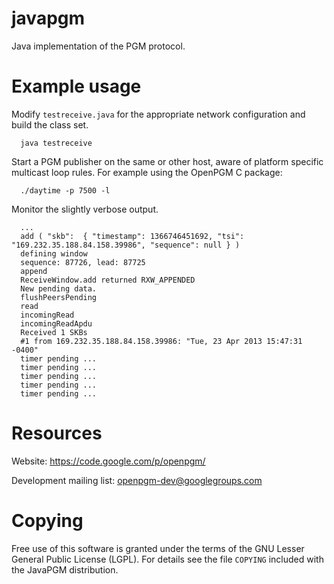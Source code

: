 javapgm
=======

Java implementation of the PGM protocol.


Example usage
=============

Modify `testreceive.java` for the appropriate network configuration and build the
class set.
```
  java testreceive
```

Start a PGM publisher on the same or other host, aware of platform specific
multicast loop rules.  For example using the OpenPGM C package:
```
  ./daytime -p 7500 -l
```

Monitor the slightly verbose output.
```
  ...
  add ( "skb":  { "timestamp": 1366746451692, "tsi": "169.232.35.188.84.158.39986", "sequence": null } )
  defining window
  sequence: 87726, lead: 87725
  append
  ReceiveWindow.add returned RXW_APPENDED
  New pending data.
  flushPeersPending
  read
  incomingRead
  incomingReadApdu
  Received 1 SKBs
  #1 from 169.232.35.188.84.158.39986: "Tue, 23 Apr 2013 15:47:31 -0400"
  timer pending ...
  timer pending ...
  timer pending ...
  timer pending ...
  timer pending ...

```

Resources
=========

Website: https://code.google.com/p/openpgm/

Development mailing list: openpgm-dev@googlegroups.com


Copying
=======

Free use of this software is granted under the terms of the GNU Lesser General
Public License (LGPL). For details see the file `COPYING` included with the
JavaPGM distribution.

